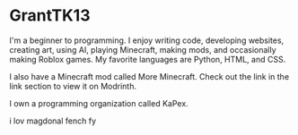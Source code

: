# GrantTK13
I'm a beginner to programming.
I enjoy writing code, developing websites, creating art, using AI, playing Minecraft, making mods, and occasionally making Roblox games.
My favorite languages are Python, HTML, and CSS.

I also have a Minecraft mod called More Minecraft. Check out the link in the link section to view it on Modrinth.

I own a programming organization called KaPex.

i lov magdonal fench fy
